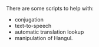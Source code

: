There are some scripts to help with:
 - conjugation
 - text-to-speech
 - automatic translation lookup
 - manipulation of Hangul.
